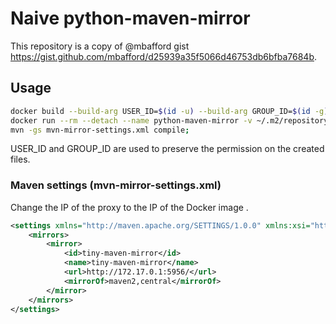 # Naive python-maven-mirror

This repository is a copy of @mbafford gist https://gist.github.com/mbafford/d25939a35f5066d46753db6bfba7684b.

## Usage

```bash
docker build --build-arg USER_ID=$(id -u) --build-arg GROUP_ID=$(id -g) -t python-maven-proxy .;
docker run --rm --detach --name python-maven-mirror -v ~/.m2/repository:/data -p 5956:5956 python-maven-proxy;
mvn -gs mvn-mirror-settings.xml compile;
```

USER_ID and GROUP_ID are used to preserve the permission on the created files.


### Maven settings (mvn-mirror-settings.xml)

Change the IP of the proxy to the IP of the Docker image .

```xml
<settings xmlns="http://maven.apache.org/SETTINGS/1.0.0" xmlns:xsi="http://www.w3.org/2001/XMLSchema-instance" xsi:schemaLocation="http://maven.apache.org/SETTINGS/1.0.0 http://maven.apache.org/xsd/settings-1.0.0.xsd">
    <mirrors>
        <mirror>
            <id>tiny-maven-mirror</id>
            <name>tiny-maven-mirror</name>
            <url>http://172.17.0.1:5956/</url>
            <mirrorOf>maven2,central</mirrorOf>
        </mirror>
    </mirrors>
</settings>
```

